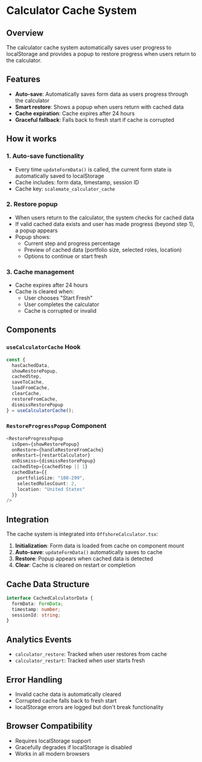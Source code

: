 # Calculator Cache System

## Overview

The calculator cache system automatically saves user progress to localStorage and provides a popup to restore progress when users return to the calculator.

## Features

- **Auto-save**: Automatically saves form data as users progress through the calculator
- **Smart restore**: Shows a popup when users return with cached data
- **Cache expiration**: Cache expires after 24 hours
- **Graceful fallback**: Falls back to fresh start if cache is corrupted

## How it works

### 1. Auto-save functionality
- Every time `updateFormData()` is called, the current form state is automatically saved to localStorage
- Cache includes: form data, timestamp, session ID
- Cache key: `scalemate_calculator_cache`

### 2. Restore popup
- When users return to the calculator, the system checks for cached data
- If valid cached data exists and user has made progress (beyond step 1), a popup appears
- Popup shows:
  - Current step and progress percentage
  - Preview of cached data (portfolio size, selected roles, location)
  - Options to continue or start fresh

### 3. Cache management
- Cache expires after 24 hours
- Cache is cleared when:
  - User chooses "Start Fresh"
  - User completes the calculator
  - Cache is corrupted or invalid

## Components

### `useCalculatorCache` Hook
```typescript
const {
  hasCachedData,
  showRestorePopup,
  cachedStep,
  saveToCache,
  loadFromCache,
  clearCache,
  restoreFromCache,
  dismissRestorePopup
} = useCalculatorCache();
```

### `RestoreProgressPopup` Component
```typescript
<RestoreProgressPopup
  isOpen={showRestorePopup}
  onRestore={handleRestoreFromCache}
  onRestart={restartCalculator}
  onDismiss={dismissRestorePopup}
  cachedStep={cachedStep || 1}
  cachedData={{
    portfolioSize: "100-299",
    selectedRolesCount: 2,
    location: "United States"
  }}
/>
```

## Integration

The cache system is integrated into `OffshoreCalculator.tsx`:

1. **Initialization**: Form data is loaded from cache on component mount
2. **Auto-save**: `updateFormData()` automatically saves to cache
3. **Restore**: Popup appears when cached data is detected
4. **Clear**: Cache is cleared on restart or completion

## Cache Data Structure

```typescript
interface CachedCalculatorData {
  formData: FormData;
  timestamp: number;
  sessionId: string;
}
```

## Analytics Events

- `calculator_restore`: Tracked when user restores from cache
- `calculator_restart`: Tracked when user starts fresh

## Error Handling

- Invalid cache data is automatically cleared
- Corrupted cache falls back to fresh start
- localStorage errors are logged but don't break functionality

## Browser Compatibility

- Requires localStorage support
- Gracefully degrades if localStorage is disabled
- Works in all modern browsers 